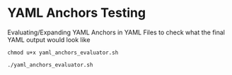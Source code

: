 # YAML Anchors Testing
Evaluating/Expanding YAML Anchors in YAML Files to check what the final YAML output would look like


```
chmod u+x yaml_anchors_evaluator.sh
```

```
./yaml_anchors_evaluator.sh
```